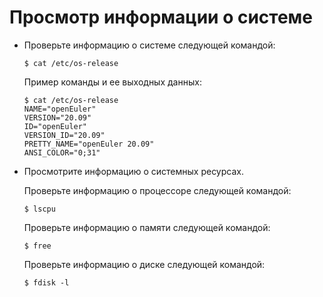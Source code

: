 # Просмотр информации о системе

- Проверьте информацию о системе следующей командой:
  
  ```
  $ cat /etc/os-release
  ```
  
  Пример команды и ее выходных данных:
  
  ```
  $ cat /etc/os-release
  NAME="openEuler"
  VERSION="20.09"
  ID="openEuler"
  VERSION_ID="20.09"
  PRETTY_NAME="openEuler 20.09"
  ANSI_COLOR="0;31"
  ```

- Просмотрите информацию о системных ресурсах.
  
  Проверьте информацию о процессоре следующей командой:
  
  ```
  $ lscpu
  ```
  
  Проверьте информацию о памяти следующей командой:
  
  ```
  $ free
  ```
  
  Проверьте информацию о диске следующей командой:
  
  ```
  $ fdisk -l
  ```